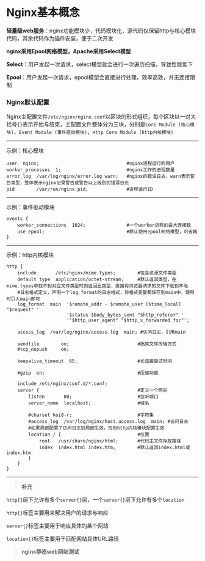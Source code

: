 # Nginx基本概念

**轻量级web服务**：nginx功能模块少，代码模块化，源代码仅保留http与核心模块代码，其余代码作为插件安装，便于二次开发

**nginx采用Epool网络模型，Apache采用Select模型**

**Select**：用户发起一次请求，select模型就会进行一次遍历扫描，导致性能低下

**Epool**：用户发起一次请求，epool模型会直接进行处理，效率高效，并无连接限制



### Nginx默认配置

Nginx主配置文件`/etc/nginx/nginx.conf`以区块的形式组织，每个区块以一对大括号`{}`表示开始与结束，主配置文件整体分为三块，分别是`Core Module (核心模块)`，`Event Module (事件驱动模块)`，`Http Core Module (http内核模块)`

---

示例：核心模块

```shell
user  nginx;								#nginx进程运行的用户
worker_processes  1;						#nginx工作的进程数量
error_log  /var/log/nginx/error.log warn;	#nginx的错误日志，warn表示警告类型，整体表示nginx记录警告或警告以上级别的错误日志
pid        /var/run/nginx.pid;				#进程运行ID
```

---

示例：事件驱动模块

```shell
events {
    worker_connections  1024;				#一个worker进程的最大连接数
    use epool;								#默认使用epool网络模型，可省略
}
```

---

示例：http内核模块

```shell
http {
    include       /etc/nginx/mime.types;		#包含资源文件类型
    default_type  application/octet-stream;		#默认返回类型，在mime.types中找不到对应文件类型时则返回此类型，直接将浏览器请求的文件下载到本地
	#日志格式定义，声明一个log_format的日志格式，将格式变量都保存到main中，使用时引入main即可
    log_format  main  '$remote_addr - $remote_user [$time_local] "$request" '
                      '$status $body_bytes_sent "$http_referer" '
                      '"$http_user_agent" "$http_x_forwarded_for"';

    access_log  /var/log/nginx/access.log  main; #访问日志，引用main

    sendfile        on;							#搞笑文件传输方式
    #tcp_nopush     on;

    keepalive_timeout  65;						#长连接尝试时间

    #gzip  on;									#压缩功能

    include /etc/nginx/conf.d/*.conf;
    server {									#定义一个网站
    	listen       80;						#监听端口
    	server_name  localhost;					#域名

    	#charset koi8-r;						#字符集
    	#access_log  /var/log/nginx/host.access.log  main; #访问日志
		#如果局部配置了访问日志则局部生效，否则http内核模块配置生效
    	location / {							#位置
        	root   /usr/share/nginx/html;		#代码主文件存放路径
        	index  index.html index.htm;		#默认返回index.html或index.htm
    	}
    }
}
```

---

> **补充**

`http{}`层下允许有多个`server{}`层，一个`server{}`层下允许有多个`location`

`http{}`标签主要用来解决用户的请求与响应

`server{}`标签主要用于响应具体的某个网站

`location{}`标签主要用于匹配网站具体URL路径



> **nginx静态web网站测试**

